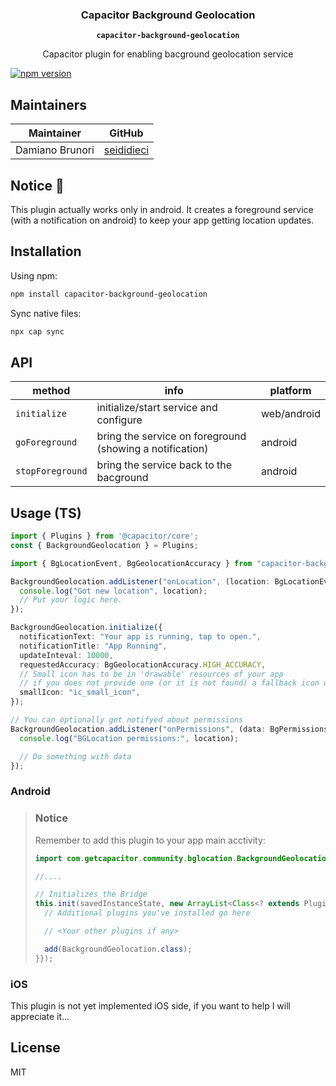 <h3 align="center">Capacitor Background Geolocation</h3>
<p align="center"><strong><code>capacitor-background-geolocation</code></strong></p>
<p align="center">
  Capacitor plugin for enabling bacground geolocation service
</p>

[![npm version](https://badge.fury.io/js/capacitor-background-geolocation.svg)](https://badge.fury.io/js/capacitor-background-geolocation)

## Maintainers

| Maintainer      | GitHub
| --------------- | -------------------------------------------------------
| Damiano Brunori | [seididieci](https://github.com/seididieci)

## Notice 🚀

This plugin actually works only in android. It creates a foreground service (with a notification on android) to keep your app getting location updates.

## Installation

Using npm:

```bash
npm install capacitor-background-geolocation
```

Sync native files:

```bash
npx cap sync
```

## API

| method            | info                                                     | platform    |
| ----------------- | -------------------------------------------------------- | ----------- |
| `initialize`      | initialize/start service and configure                   | web/android |
| `goForeground`    | bring the service on foreground (showing a notification) | android     |
| `stopForeground`  | bring the service back to the bacground                  | android     |


## Usage (TS)

```ts
import { Plugins } from '@capacitor/core';
const { BackgroundGeolocation } = Plugins;

import { BgLocationEvent, BgGeolocationAccuracy } from "capacitor-background-geolocation";

BackgroundGeolocation.addListener("onLocation", (location: BgLocationEvent) => {
  console.log("Got new location", location);
  // Put your logic here.
});

BackgroundGeolocation.initialize({
  notificationText: "Your app is running, tap to open.",
  notificationTitle: "App Running",
  updateInteval: 10000,
  requestedAccuracy: BgGeolocationAccuracy.HIGH_ACCURACY,
  // Small icon has to be in 'drawable' resources of your app
  // if you does not provide one (or it is not found) a fallback icon will be used.
  smallIcon: "ic_small_icon",
});

// You can optionally get notifyed about permissions
BackgroundGeolocation.addListener("onPermissions", (data: BgPermissions) => {
  console.log("BGLocation permissions:", location);

  // Do something with data
});

```

### Android

> ### Notice
>
> Remember to add this plugin to your app main acctivity:
> ```java
> import com.getcapacitor.community.bglocation.BackgroundGeolocation;
>
> //....
>
> // Initializes the Bridge
> this.init(savedInstanceState, new ArrayList<Class<? extends Plugin>>() {{
>   // Additional plugins you've installed go here
>
>   // <Your other plugins if any>
>
>   add(BackgroundGeolocation.class);
> }});
> ```

### iOS

This plugin is not yet implemented iOS side, if you want to help I will appreciate it...

## License

MIT
